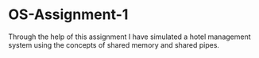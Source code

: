 # OS-Assignment-1
Through the help of this assignment I have simulated a hotel management system using the concepts of shared memory and shared pipes.
